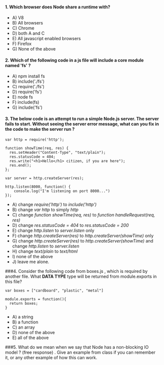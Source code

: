 #### 1.  Which browser does Node share a runtime with?
* A) V8
* B) All browsers
* C) Chrome
* D) both A and C 
* E) All javascript enabled browsers
* F) Firefox
* G) None of the above

#### 2.  Which of the following code in a js file will include a core module named 'fs' ?   
* A) npm install fs 
* B) include('./fs')
* C) require('./fs')
* D) require('fs')
* E) node fs
* F) include(fs)
* G) include('fs')

#### 3.  The below code is an attempt to run a simple Node.js server. The server fails to start. Without seeing the server error message, what can you fix in the code to make the server run ? 

```
var http = require('http');

function showTime(req, res) {
  res.setHeader("Content-Type", "text/plain");
  res.statusCode = 404;
  res.write("<h1>Hello</h1> citizen, if you are here");
  res.end();
};

var server = http.createServer(res);

http.listen(8000, function() {
	console.log("I'm listening on port 8000...")
});

```

* A) change *require('http')* to *include('http')*
* B) change *var http* to simply *http* 
* C) change *function showTime(req, res)* to *function handleRequest(req, res)*
* D) change *res.statusCode = 404*  to *res.statusCode = 200* 
* E) change *http.listen* to  *server.listen* only 
* F) change *http.createServer(res)* to  *http.createServer(showTime)* only 
* G) change *http.createServer(res)* to  *http.createServer(showTime)* and change *http.listen* to *server.listen*
* H) change *text/plain* to *text/html*
* I) none of the above
* J) leave me alone. 

###4. Consider the following code from boxes.js , which is required by another file.  What **DATA TYPE** type will be returned from module.exports in this file? 
```
var boxes = ["cardboard", "plastic", "metal"]

module.exports = function(){
  return boxes;
}

```

* A) a string
* B) a function
* C) an array
* D) none of the above
* E) all of the above

###5. What do we mean when we say that Node has a non-blocking IO model ?  (free response) . Give an example from class if you can remember it, or any other example of how this can work. 

